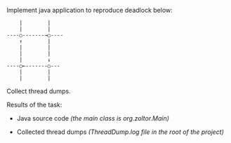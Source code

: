 Implement java application to reproduce deadlock  below:
```
    |        |
    |        |
----○-------→○----
    ↑        |
    |        |
    |        |
    |        ↓
----○←-------○---
    |        |
    |        |
```

Collect thread dumps.

Results of the task:

- Java source code _(the main class is org.zoltor.Main)_

- Collected thread dumps _(ThreadDump.log file in the root of the project)_